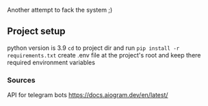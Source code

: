 Another attempt to fack the system ;)

## Project setup
python version is 3.9
`cd` to project dir and run `pip install -r requirements.txt`
create .env file at the project's root and keep there required environment variables

### Sources
API for telegram bots
https://docs.aiogram.dev/en/latest/
